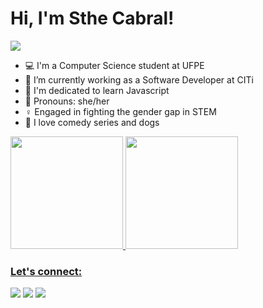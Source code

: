 # Hi, I'm Sthe Cabral!


<img src="https://c.tenor.com/gzTMn4hPke8AAAAC/hermione-granger-andyouare.gif"/>



- 💻 I'm a Computer Science student at UFPE 
- 💚 I’m currently working as a Software Developer at CITi
- 🤯 I'm dedicated to learn Javascript
- 💬 Pronouns: she/her
- ♀️ Engaged in fighting the gender gap in STEM
- 🔮 I love comedy series and dogs
<div align="left">
  <a href="https://github.com/rafaballerini">
  <img height="180em" src="https://github-readme-stats.vercel.app/api?username=StheCabral&show_icons=true&theme=buefy&include_all_commits=true&count_private=true"/>
  <img height="180em" src="https://github-readme-stats.vercel.app/api/top-langs/?username=StheCabral&layout=compact&langs_count=7&theme=buefy"/>
</div>
  
  ### Let's connect:

  <a href="https://www.linkedin.com/in/sthefanycabral/" target="blank_"><img src="https://img.shields.io/badge/LinkedIn-0077B5?style=for-the-badge&logo=linkedin&logoColor=white"/></a>
   <a href="https://discord.com/channels/@sthefanycabral" target="blank_"><img src="https://img.shields.io/badge/Discord-7289DA?style=for-the-badge&logo=discord&logoColor=white"/></a>
   <a href="https://www.instagram.com/sthe.ss/" target="blank_"><img src="https://img.shields.io/badge/Instagram-E4405F?style=for-the-badge&logo=instagram&logoColor=white"/></a>
